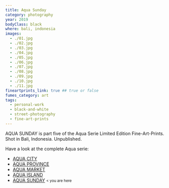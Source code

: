 ```yaml
---
title: Aqua Sunday
category: photography
year: 2019
bodyClass: black
where: bali, indonesia
images:
  - ./01.jpg
  - ./02.jpg
  - ./03.jpg
  - ./04.jpg
  - ./05.jpg
  - ./06.jpg
  - ./07.jpg
  - ./08.jpg
  - ./09.jpg
  - ./10.jpg
  - ./11.jpg
fineartprints_link: true ## true or false
fumes_category: art
tags:
  - personal-work
  - black-and-white
  - street-photography
  - fine-art-prints
---
```


AQUA SUNDAY is part five of the Aqua Serie Limited Edition Fine-Art-Prints. Shot in Bali, Indonesia. Unpublished.

Have a look at the complete Aqua serie:

- [AQUA CITY](./aqua-city)
- [AQUA PROVINCE](./aqua-province)
- [AQUA MARKET](./aqua-market)
- [AQUA ISLAND](./aqua-island)
- [AQUA SUNDAY](./aqua-sunday) <small class='color_light'> < you are here </small>

